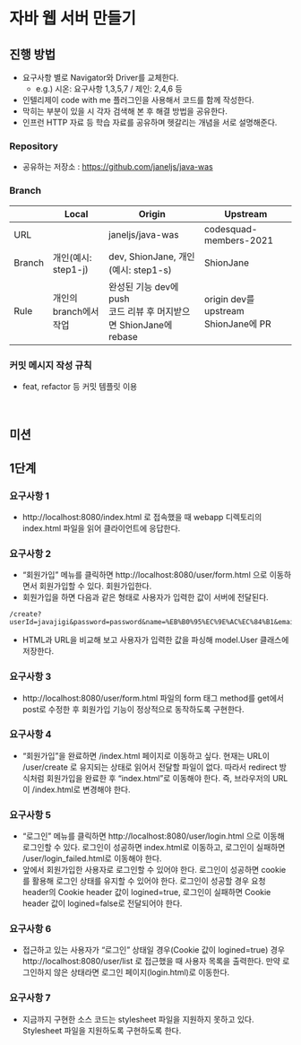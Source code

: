 
# 자바 웹 서버 만들기

## 진행 방법
- 요구사항 별로 Navigator와 Driver를 교체한다.
  - e.g.) 시온: 요구사항 1,3,5,7 / 제인: 2,4,6 등
- 인텔리제이 code with me 플러그인을 사용해서 코드를 함께 작성한다.
- 막히는 부분이 있을 시 각자 검색해 본 후 해결 방법을 공유한다.
- 인프런 HTTP 자료 등 학습 자료를 공유하며 헷갈리는 개념을 서로 설명해준다. 

### Repository
- 공유하는 저장소 : https://github.com/janeljs/java-was

### Branch
||Local|Origin|Upstream|
|---|---|---|---|
|URL|  |janeljs/java-was|codesquad-members-2021|
|Branch|개인(예시: step1-j) |dev, ShionJane, 개인(예시: step1-s)|ShionJane|
|Rule|개인의 branch에서 작업|완성된 기능 dev에 push <br/> 코드 리뷰 후 머지받으면 ShionJane에 rebase|origin dev를 upstream ShionJane에 PR|

### 커밋 메시지 작성 규칙
- feat, refactor 등 커밋 템플릿 이용

<br/>

## 미션
## 1단계
### 요구사항 1
- http://localhost:8080/index.html 로 접속했을 때 webapp 디렉토리의 index.html 파일을 읽어 클라이언트에 응답한다.

### 요구사항 2
- “회원가입” 메뉴를 클릭하면 http://localhost:8080/user/form.html 으로 이동하면서 회원가입할 수 있다. 회원가입한다.
- 회원가입을 하면 다음과 같은 형태로 사용자가 입력한 값이 서버에 전달된다.
```
/create?userId=javajigi&password=password&name=%EB%B0%95%EC%9E%AC%EC%84%B1&email=javajigi%40slipp.net
```
- HTML과 URL을 비교해 보고 사용자가 입력한 값을 파싱해 model.User 클래스에 저장한다.

### 요구사항 3
- http://localhost:8080/user/form.html 파일의 form 태그 method를 get에서 post로 수정한 후 회원가입 기능이 정상적으로 동작하도록 구현한다.

### 요구사항 4
- “회원가입”을 완료하면 /index.html 페이지로 이동하고 싶다. 현재는 URL이 /user/create 로 유지되는 상태로 읽어서 전달할 파일이 없다. 따라서 redirect 방식처럼 회원가입을 완료한 후 “index.html”로 이동해야 한다. 즉, 브라우저의 URL이 /index.html로 변경해야 한다.

### 요구사항 5
- “로그인” 메뉴를 클릭하면 http://localhost:8080/user/login.html 으로 이동해 로그인할 수 있다. 로그인이 성공하면 index.html로 이동하고, 로그인이 실패하면 /user/login_failed.html로 이동해야 한다.
- 앞에서 회원가입한 사용자로 로그인할 수 있어야 한다. 로그인이 성공하면 cookie를 활용해 로그인 상태를 유지할 수 있어야 한다. 로그인이 성공할 경우 요청 header의 Cookie header 값이 logined=true, 로그인이 실패하면 Cookie header 값이 logined=false로 전달되어야 한다.

### 요구사항 6
- 접근하고 있는 사용자가 “로그인” 상태일 경우(Cookie 값이 logined=true) 경우 http://localhost:8080/user/list 로 접근했을 때 사용자 목록을 출력한다. 만약 로그인하지 않은 상태라면 로그인 페이지(login.html)로 이동한다.

### 요구사항 7
- 지금까지 구현한 소스 코드는 stylesheet 파일을 지원하지 못하고 있다. Stylesheet 파일을 지원하도록 구현하도록 한다.






